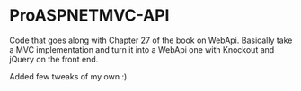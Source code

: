 # ProASPNETMVC-API

Code that goes along with Chapter 27 of the book on WebApi. Basically take a MVC implementation and turn it into a WebApi one with
Knockout and jQuery on the front end.

Added few tweaks of my own :)
